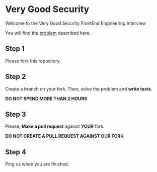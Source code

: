 # Very Good Security

Welcome to the Very Good Security FrontEnd Engineering Interview

You will find the [problem](https://github.com/mlukynyuk/frontend-interviews/blob/master/Problem) described here.

## Step 1

Please fork this repository. 

## Step 2

Create a branch on your fork. Then, solve the problem and **write tests**.

**DO NOT SPEND MORE THAN 2 HOURS**

## Step 3

Please, **Make a pull request** against **YOUR** fork.

**DO NOT CREATE A PULL REQUEST AGAINST OUR FORK**

## Step 4

Ping us when you are finished.

